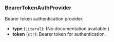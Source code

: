 ### BearerTokenAuthProvider

Bearer token authentication provider.

- **type** (`Literal`): (No documentation available.)
- **token** (`str`): Bearer token for authentication.
